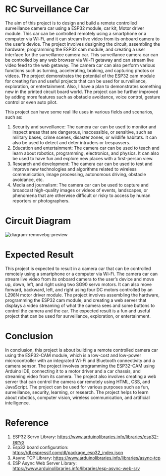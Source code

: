 # RC Surveillance Car
The aim of this project is to design and build a remote controlled surveillance camera car using a ESP32 module, car kit, Motor driver module. This car can be controlled remotely using a smartphone or a computer via Wi-Fi, and it can stream live video from its onboard camera to the user’s device. The project involves designing the circuit, assembling the hardware, programming the ESP32 cam module, and creating a user interface for the surveillance camera car. This surveillance camera car can be controlled by any web browser via Wi-Fi getaway and can stream live video feed to the web getaway. The camera car can also perform various functions such as turning, accelerating, braking, and capturing photos or videos. The project demonstrates the potential of the ESP32 cam module for creating fun and useful projects that can be used for surveillance, exploration, or entertainment. Also, I have a plan to demonstrates something new in the printed circuit board world. The project can be further improved by adding more features such as obstacle avoidance, voice control, gesture control or even auto pilot.

This project can have some real life uses in various fields and scenarios, such as:
1. Security and surveillance: The camera car can be used to monitor and inspect areas that are dangerous, inaccessible, or sensitive, such as military bases, crime scenes, disaster zones, or wildlife habitats. It can also be used to detect and deter intruders or trespassers.
2. Education and entertainment: The camera car can be used to teach and learn about robotics, programming, electronics, and physics. It can also be used to have fun and explore new places with a first-person view.
3. Research and development: The camera car can be used to test and improve new technologies and algorithms related to wireless communication, image processing, autonomous driving, obstacle avoidance, etc.
4. Media and journalism: The camera car can be used to capture and broadcast high-quality images or videos of events, landscapes, or phenomena that are otherwise difficult or risky to access by human reporters or photographers.

# Circuit Diagram
![diagram-removebg-preview](https://github.com/lifaet/RC-Surveillance-Car/assets/74178139/bf6f8eda-91b5-49c6-a79f-df941e091da3)

# Expected Result
This project is expected to result in a camera car that can be controlled remotely using a smartphone or a computer via Wi-Fi. The camera car can stream live video from its onboard camera to the user’s device and move up, down, left, and right using two SG90 servo motors. It can also move forward, backward, left, and right using four DC motors controlled by an L298N motor driver module. The project involves assembling the hardware, programming the ESP32 cam module, and creating a web server that displays a video streaming of what the camera sees and some buttons to control the camera and the car. The expected result is a fun and useful project that can be used for surveillance, exploration, or entertainment.

# Conclusion
In conclusion, this project is about building a remote controlled camera car using the ESP32-CAM module, which is a low-cost and low-power microcontroller with an integrated Wi-Fi and Bluetooth connectivity and a camera sensor. The project involves programming the ESP32-CAM using Arduino IDE, connecting it to a motor driver and a car chassis, and streaming video from its camera. The project also involves creating a web server that can control the camera car remotely using HTML, CSS, and JavaScript. The project can be used for various purposes such as fun, surveillance, security, learning, or research. The project helps to learn about robotics, computer vision, wireless communication, and artificial intelligence.

# Reference
1.	ESP32 Servo Library: https://www.arduinolibraries.info/libraries/esp32-servo
2.	Esp32 board configuration: https://dl.espressif.com/dl/package_esp32_index.json
3.	Async TCP Library: https://www.arduinolibraries.info/libraries/async-tcp
4.	ESP Async Web Server Library: https://www.arduinolibraries.info/libraries/esp-async-web-srv

